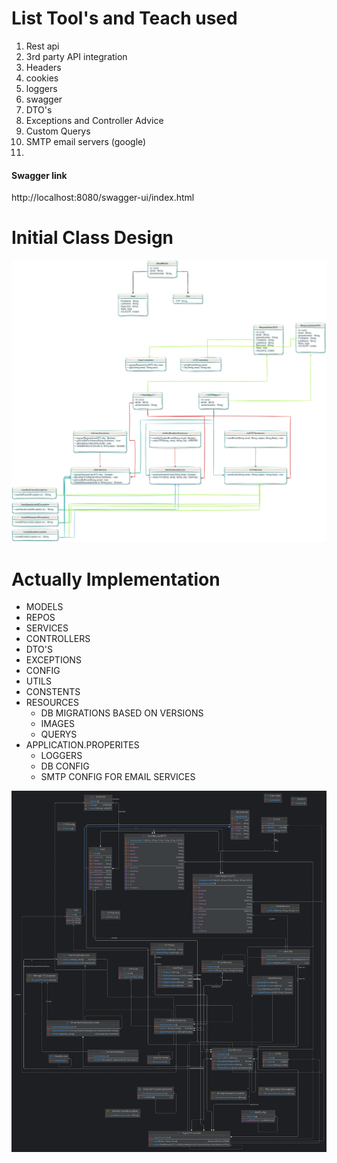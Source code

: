 # List Tool's and Teach used

1. Rest api
2. 3rd party API integration
3. Headers
4. cookies
5. loggers
6. swagger
7. DTO's
8. Exceptions and Controller Advice
9. Custom Querys
10. SMTP email servers (google)
11.

#### Swagger link

http://localhost:8080/swagger-ui/index.html

# Initial Class Design

![LLD IMAGE](src/main/resources/images/email_validation.jpg)

# Actually Implementation

* MODELS
* REPOS
* SERVICES
* CONTROLLERS
* DTO'S
* EXCEPTIONS
* CONFIG
* UTILS
* CONSTENTS
* RESOURCES
  * DB MIGRATIONS BASED ON VERSIONS
  * IMAGES
  * QUERYS
* APPLICATION.PROPERITES
  * LOGGERS
  * DB CONFIG
  * SMTP CONFIG FOR EMAIL SERVICES

![IntiliJ LLD Design Exported](src/main/resources/images/MyProjectFullClassDiagram.jpg)
